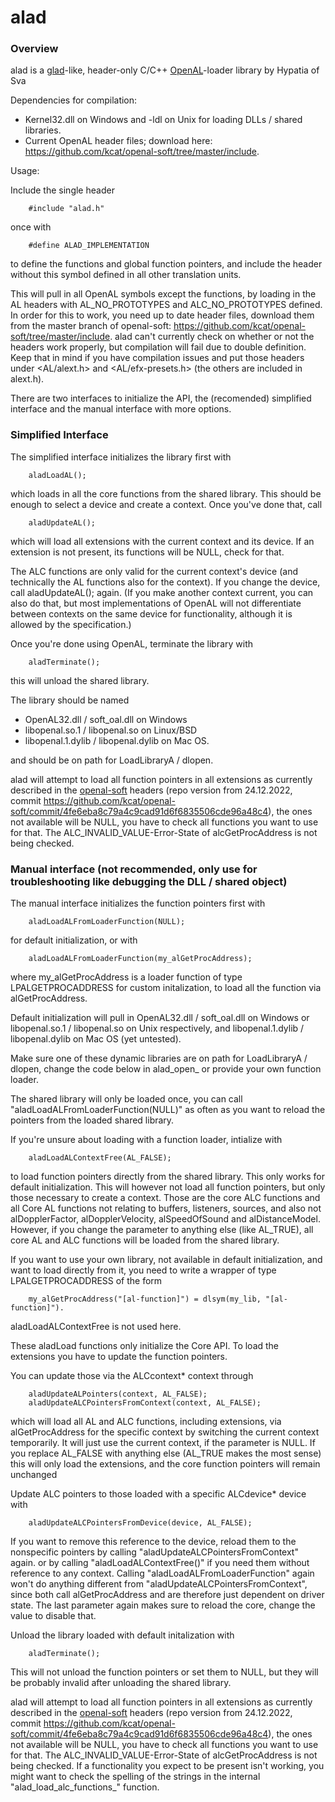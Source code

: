 # alad

### Overview

alad is a [glad](https://github.com/Dav1dde/glad)-like, header-only C/C++ [OpenAL](http://www.openal.org/)-loader library by Hypatia of Sva

Dependencies for compilation:
- Kernel32.dll on Windows and -ldl on Unix for loading DLLs / shared libraries.
- Current OpenAL header files; download here: https://github.com/kcat/openal-soft/tree/master/include.

Usage:

Include the single header

        #include "alad.h"
        
once with

        #define ALAD_IMPLEMENTATION

to define the functions and global function pointers, and include the header without this symbol defined in all other translation units.

This will pull in all OpenAL symbols except the functions, by loading in the AL headers with AL_NO_PROTOTYPES and ALC_NO_PROTOTYPES defined.
In order for this to work, you need up to date header files, download them from the master branch of openal-soft:
    https://github.com/kcat/openal-soft/tree/master/include.
alad can't currently check on whether or not the headers work properly, but compilation will fail due to double definition.
Keep that in mind if you have compilation issues and put those headers under <AL/alext.h> and <AL/efx-presets.h> (the others are included in alext.h).

There are two interfaces to initialize the API, the (recomended) simplified interface and the manual interface with more options. 

### Simplified Interface

The simplified interface initializes the library first with

        aladLoadAL();

which loads in all the core functions from the shared library. This should be enough to select a device and create a context. Once you've done that, call

        aladUpdateAL();

which will load all extensions with the current context and its device. If an extension is not present, its functions will be NULL, check for that.

The ALC functions are only valid for the current context's device (and technically the AL functions also for the context). If you change the device, call aladUpdateAL(); again. (If you make another context current, you can also do that, but most implementations of OpenAL will not differentiate between contexts on the same device for functionality, although it is allowed by the specification.)

Once you're done using OpenAL, terminate the library with

        aladTerminate();

this will unload the shared library.

The library should be named
- OpenAL32.dll / soft_oal.dll on Windows
- libopenal.so.1 / libopenal.so on Linux/BSD
- libopenal.1.dylib / libopenal.dylib on Mac OS.

and should be on path for LoadLibraryA / dlopen.

alad will attempt to load all function pointers in all extensions as currently described in the [openal-soft](https://github.com/kcat/openal-soft) headers (repo version from 24.12.2022, commit https://github.com/kcat/openal-soft/commit/4fe6eba8c79a4c9cad91d6f6835506cde96a48c4), the ones not available will be NULL, you have to check all functions you want to use for that.
The ALC_INVALID_VALUE-Error-State of alcGetProcAddress is not being checked.


### Manual interface (not recommended, only use for troubleshooting like debugging the DLL / shared object)

The manual interface initializes the function pointers first with

        aladLoadALFromLoaderFunction(NULL);

for default initialization, or with

        aladLoadALFromLoaderFunction(my_alGetProcAddress);

where my_alGetProcAddress is a loader function of type LPALGETPROCADDRESS for custom initalization, to load all the function via alGetProcAddress.

Default initialization will pull in OpenAL32.dll / soft_oal.dll on Windows or libopenal.so.1 / libopenal.so on Unix respectively,
and libopenal.1.dylib / libopenal.dylib on Mac OS (yet untested).

Make sure one of these dynamic libraries are on path for LoadLibraryA / dlopen, change the code below in alad_open_ or provide your own function loader.

The shared library will only be loaded once, you can call "aladLoadALFromLoaderFunction(NULL)" as often as you want
to reload the pointers from the loaded shared library.

If you're unsure about loading with a function loader, intialize with

        aladLoadALContextFree(AL_FALSE);

to load function pointers directly from the shared library. This only works for default initialization.
This will however not load all function pointers, but only those necessary to create a context.
Those are the core ALC functions and all Core AL functions not relating to buffers, listeners, sources,
and also not alDopplerFactor, alDopplerVelocity, alSpeedOfSound and alDistanceModel.
However, if you change the parameter to anything else (like AL_TRUE), all core AL and ALC functions will be loaded from the shared library.

If you want to use your own library, not available in default initialization, and want to load directly from it, you need to write a wrapper of type
LPALGETPROCADDRESS of the form

        my_alGetProcAddress("[al-function]") = dlsym(my_lib, "[al-function]").
        
aladLoadALContextFree is not used here.

These aladLoad functions only initialize the Core API. To load the extensions you have to update the function pointers.

You can update those via the ALCcontext* context through

        aladUpdateALPointers(context, AL_FALSE);
        aladUpdateALCPointersFromContext(context, AL_FALSE);

which will load all AL and ALC functions, including extensions, via alGetProcAddress for the specific context
by switching the current context temporarily. It will just use the current context, if the parameter is NULL.
If you replace AL_FALSE with anything else (AL_TRUE makes the most sense) this will only load the extensions,
and the core function pointers will remain unchanged


Update ALC pointers to those loaded with a specific ALCdevice* device with

        aladUpdateALCPointersFromDevice(device, AL_FALSE);

If you want to remove this reference to the device, reload them to the nonspecific pointers by calling "aladUpdateALCPointersFromContext" again.
or by calling "aladLoadALContextFree()" if you need them without reference to any context.
Calling "aladLoadALFromLoaderFunction" again won't do anything different from "aladUpdateALCPointersFromContext",
since both call alGetProcAddress and are therefore just dependent on driver state.
The last parameter again makes sure to reload the core, change the value to disable that.

Unload the library loaded with default initalization with

        aladTerminate();
        
This will not unload the function pointers or set them to NULL, but they will be probably invalid after unloading the shared library.

alad will attempt to load all function pointers in all extensions as currently described in the [openal-soft](https://github.com/kcat/openal-soft) headers (repo version from 24.12.2022, commit https://github.com/kcat/openal-soft/commit/4fe6eba8c79a4c9cad91d6f6835506cde96a48c4), the ones not available will be NULL, you have to check all functions you want to use for that.
The ALC_INVALID_VALUE-Error-State of alcGetProcAddress is not being checked.
If a functionality you expect to be present isn't working, you might want to check the spelling of the strings in the internal "alad_load_alc_functions_" function.



